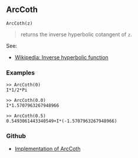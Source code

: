 ## ArcCoth

```
ArcCoth(z)
```

> returns the inverse hyperbolic cotangent of `z`.

See:
* [Wikipedia: Inverse hyperbolic function](https://en.wikipedia.org/wiki/Inverse_hyperbolic_function)

### Examples

``` 
>> ArcCoth(0)    
I*1/2*Pi 
  
>> ArcCoth(0.0)    
I*1.5707963267948966

>> ArcCoth(0.5)  
0.5493061443340549+I*(-1.5707963267948966)
```

### Github

* [Implementation of ArcCoth](https://github.com/axkr/symja_android_library/blob/master/symja_android_library/matheclipse-core/src/main/java/org/matheclipse/core/builtin/ExpTrigsFunctions.java#L477) 
